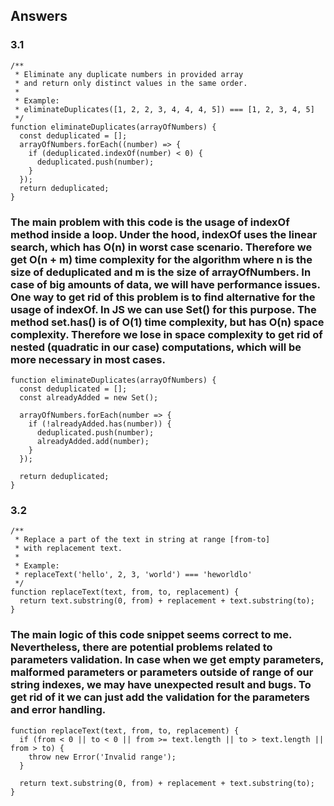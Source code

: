 ## Answers
### 3.1

```
/**
 * Eliminate any duplicate numbers in provided array
 * and return only distinct values in the same order.
 *
 * Example:
 * eliminateDuplicates([1, 2, 2, 3, 4, 4, 4, 5]) === [1, 2, 3, 4, 5]
 */
function eliminateDuplicates(arrayOfNumbers) {
  const deduplicated = [];
  arrayOfNumbers.forEach((number) => {
    if (deduplicated.indexOf(number) < 0) {
      deduplicated.push(number);
    }
  });
  return deduplicated;
}
```

### The main problem with this code is the usage of indexOf method inside a loop. Under the hood, indexOf uses the linear search, which has O(n) in worst case scenario. Therefore we get O(n + m) time complexity for the algorithm where n is the size of deduplicated and m is the size of arrayOfNumbers. In case of big amounts of data, we will have performance issues. One way to get rid of this problem is to find alternative for the usage of indexOf. In JS we can use Set() for this purpose. The method set.has() is of O(1) time complexity, but has O(n) space complexity. Therefore we lose in space complexity to get rid of nested (quadratic in our case) computations, which will be more necessary in most cases.

```
function eliminateDuplicates(arrayOfNumbers) {
  const deduplicated = [];
  const alreadyAdded = new Set();

  arrayOfNumbers.forEach(number => {
    if (!alreadyAdded.has(number)) {
      deduplicated.push(number);
      alreadyAdded.add(number);
    }
  });

  return deduplicated;
}
```

### 3.2

```
/**
 * Replace a part of the text in string at range [from-to]
 * with replacement text.
 *
 * Example:
 * replaceText('hello', 2, 3, 'world') === 'heworldlo'
 */
function replaceText(text, from, to, replacement) {
  return text.substring(0, from) + replacement + text.substring(to);
}
```

### The main logic of this code snippet seems correct to me. Nevertheless, there are potential problems related to parameters validation. In case when we get empty parameters, malformed parameters or parameters outside of range of our string indexes, we may have unexpected result and bugs. To get rid of it we can just add the validation for the parameters and error handling.

```
function replaceText(text, from, to, replacement) {
  if (from < 0 || to < 0 || from >= text.length || to > text.length || from > to) {
    throw new Error('Invalid range');
  }

  return text.substring(0, from) + replacement + text.substring(to);
}
```